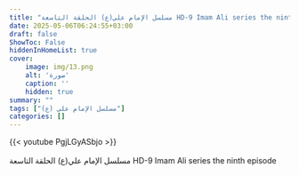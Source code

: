 ```yaml
---
title: "مسلسل الإمام علي(ع) الحلقة التاسعة HD-9 Imam Ali series the ninth episode"
date: 2025-05-06T06:24:55+03:00
draft: false
ShowToc: False
hiddenInHomeList: true
cover:
    image: img/13.png
    alt: 'صورة'
    caption: ''
    hidden: true
summary: ""
tags: ["مسلسل الإمام علي (ع)"]
categories: []
---
```


{{< youtube PgjLGyASbjo >}}  
<br>
مسلسل الإمام علي(ع) الحلقة التاسعة HD-9 Imam Ali series the ninth episode

